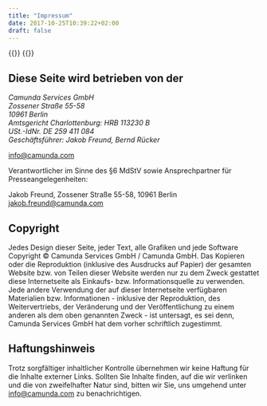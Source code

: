```yaml
---
title: "Impressum"
date: 2017-10-25T10:39:22+02:00
draft: false
---
```


{{<highlight title="Impressum" >}}
{{</highlight>}}
 <div class="container">
    <div class="row">
      <div class="col-md-12">
        <h2>Diese Seite wird betrieben von der</h2>
        <address>
            Camunda Services GmbH<br/>
                Zossener Straße 55-58<br/>
                10961 Berlin<br/>
                Amtsgericht Charlottenburg: HRB 113230 B<br/>
                USt.-IdNr. DE 259 411 084<br/>
                Geschäftsführer: Jakob Freund, Bernd Rücker<br/>        </address>
        <p>
            <a href="mailto:info@camunda.com">info@camunda.com</a>
        </p>
        Verantwortlicher im Sinne des §6 MdStV sowie Ansprechpartner für Presseangelegenheiten:      
        <p>
            Jakob Freund, Zossener Straße 55-58, 10961 Berlin<br/>
            <a href="mailto:jakob.freund@camunda.com">jakob.freund@camunda.com</a>
        </p>
        <h2>Copyright</h2>
        <p>
        Jedes Design dieser Seite, jeder Text, alle Grafiken und jede Software Copyright © Camunda Services GmbH / Camunda GmbH. Das Kopieren oder die Reproduktion (inklusive des Ausdrucks auf Papier) der gesamten Website bzw. von Teilen dieser Website werden nur zu dem Zweck gestattet diese Internetseite als Einkaufs- bzw. Informationsquelle zu verwenden. Jede andere Verwendung der auf dieser Internetseite verfügbaren Materialien bzw. Informationen - inklusive der Reproduktion, des Weitervertriebs, der Veränderung und der Veröffentlichung zu einem anderen als dem oben genannten Zweck - ist untersagt, es sei denn, Camunda Services GmbH hat dem vorher schriftlich zugestimmt.        </p>
        <h2>Haftungshinweis</h2>
        <p>
            Trotz sorgfältiger inhaltlicher Kontrolle übernehmen wir keine Haftung für die Inhalte externer Links. Sollten Sie Inhalte finden, auf die wir verlinken und die von zweifelhafter Natur sind, bitten wir Sie, uns umgehend unter <a href="mailto:info@camunda.com">info@camunda.com</a> zu benachrichtigen.        </p>
      </div>
    </div>
</div>
